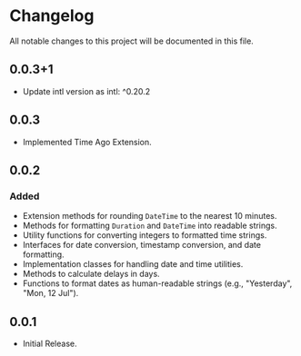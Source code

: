 # Changelog

All notable changes to this project will be documented in this file.

## 0.0.3+1
- Update intl version as intl: ^0.20.2

## 0.0.3
- Implemented Time Ago Extension.

## 0.0.2
### Added
- Extension methods for rounding `DateTime` to the nearest 10 minutes.
- Methods for formatting `Duration` and `DateTime` into readable strings.
- Utility functions for converting integers to formatted time strings.
- Interfaces for date conversion, timestamp conversion, and date formatting.
- Implementation classes for handling date and time utilities.
- Methods to calculate delays in days.
- Functions to format dates as human-readable strings (e.g., "Yesterday", "Mon, 12 Jul").


## 0.0.1
- Initial Release.



